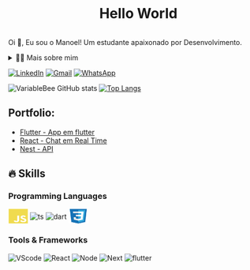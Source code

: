 <!--título-->
<div id="user-content-toc">
  <ul align="center">
    <summary><h1 style="display: inline-block">Hello World</h1></summary>
</div>

<!-- Presentation -->
<p>
  Oi 👋, Eu sou o Manoel! Um estudante apaixonado por Desenvolvimento.

</p>

<!-- Dropdown -->
<details>
  <summary>👨‍💻 Mais sobre mim </summary>

  - 💬 Sou desenvolvedor especializado em Front End, focado em oferecer soluções que priorizam código limpo, escalabilidade e excelente SEO. Já trabalhei em diversos projetos, incluindo internacionalização de sites, aprimoramento de SEO, disparos em massa, sistemas de gestão empresarial e financeiros.
        Minha atuação envolve o desenvolvimento completo de interfaces de e-commerce, garantindo uma experiência de usuário de alta qualidade. Também criei soluções low-code, desenvolvi layouts intuitivos que aumentaram a usabilidade e fidelidade dos clientes e sempre contribuí com ideias inovadoras durante reuniões de equipe. Além disso, realizo revisão de código, aplico as melhores práticas e aprimoro o            desempenho das aplicações.

Estou sempre em busca de inovação e aprendizado constante, acompanhando tudo o que acontece no mundo da tecnologi

  - ⚡Trabalho tanto no front-end como no back-end , utilizando React, Next , HTML/CSS3, Nest.

</details>

<!-- Links -->
[![LinkedIn](https://img.shields.io/badge/LinkedIn-0077B5?style=for-the-badge&logo=linkedin&logoColor=white)](https://www.linkedin.com/in/manoeliranilson/)
[![Gmail](https://img.shields.io/badge/Gmail-D14836?style=for-the-badge&logo=gmail&logoColor=white)](manoelvieirafilho0@gmail.com)
[![WhatsApp](https://img.shields.io/badge/WhatsApp-25D366?style=for-the-badge&logo=whatsapp&logoColor=white)](88996685478)


<!-- GithubStats -->
![VariableBee GitHub stats](https://github-readme-stats.vercel.app/api?username=manoel-iranilson&show_icons=true&theme=gotham)
[![Top Langs](https://github-readme-stats.vercel.app/api/top-langs/?username=manoel-iranilson&show_icons=true&theme=gotham)](https://github.com/anuraghazra/github-readme-stats)

<!-- Portfolio -->
## Portfolio:
- [Flutter - App em flutter](https://github.com/Manoel-iranilson/flutter-football)
- [React - Chat em Real Time](https://github.com/Manoel-iranilson/Chat-React)
- [Nest - API](https://github.com/Manoel-iranilson/api-football)


## 🔥 Skills
<!-- Skills: Programming Languages -->
  <div style="flex-basis: 48%;">
    <h3>Programming Languages</h3>
    <img align="center" alt="Js" height="30" width="40" src="https://raw.githubusercontent.com/devicons/devicon/master/icons/javascript/javascript-plain.svg">
    <img align="center" alt="ts" height="30" width="40" src="https://cdn.jsdelivr.net/gh/devicons/devicon/icons/typescript/typescript-original.svg">
    <img align="center" alt="dart" height="30" width="40" src="https://cdn.jsdelivr.net/gh/devicons/devicon/icons/dart/dart-original.svg">
    <img align="center" alt="CSS" height="30" width="40" src="https://raw.githubusercontent.com/devicons/devicon/master/icons/css3/css3-original.svg">
    
    
  </div>
  
  <!-- Skills: Tools & Frameworks -->
  <div style="flex-basis: 48%;">
    <h3>Tools & Frameworks</h3>
    <img align="center" alt="VScode" height="30" width="40" src="https://cdn.jsdelivr.net/gh/devicons/devicon/icons/vscode/vscode-original.svg">
    <img align="center" alt="React" height="30" width="40" src="https://cdn.jsdelivr.net/gh/devicons/devicon/icons/react/react-original.svg">
    <img align="center" alt="Node" height="30" width="40" src="https://cdn.jsdelivr.net/gh/devicons/devicon/icons/nodejs/nodejs-original.svg">
    <img align="center" alt="Next" height="30" width="40" src="https://cdn.jsdelivr.net/gh/devicons/devicon/icons/nextjs/nextjs-original.svg">
    <img align="center" alt="flutter" height="30" width="40" src="https://cdn.jsdelivr.net/gh/devicons/devicon/icons/flutter/flutter-original.svg">
  </div>
  
